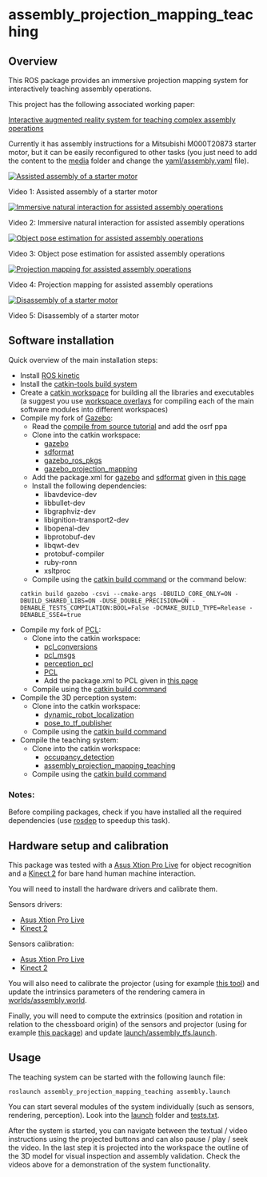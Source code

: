 # assembly_projection_mapping_teaching

## Overview

This ROS package provides an immersive projection mapping system for interactively teaching assembly operations.

This project has the following associated working paper:

[Interactive augmented reality system for teaching complex assembly operations](https://github.com/carlosmccosta/assembly_projection_mapping_teaching_article/releases)


Currently it has assembly instructions for a Mitsubishi M000T20873 starter motor, but it can be easily reconfigured to other tasks (you just need to add the content to the [media](media) folder and change the [yaml/assembly.yaml](yaml/assembly.yaml) file).


[![Assisted assembly of a starter motor](http://img.youtube.com/vi/KWiw9Gbkx2I/maxresdefault.jpg)](http://www.youtube.com/watch?v=KWiw9Gbkx2I)

Video 1: Assisted assembly of a starter motor


[![Immersive natural interaction for assisted assembly operations](http://img.youtube.com/vi/pYHGaGZzmJw/maxresdefault.jpg)](http://www.youtube.com/watch?v=pYHGaGZzmJw)

Video 2: Immersive natural interaction for assisted assembly operations


[![Object pose estimation for assisted assembly operations](http://img.youtube.com/vi/557vglPW6Ko/maxresdefault.jpg)](http://www.youtube.com/watch?v=557vglPW6Ko)

Video 3: Object pose estimation for assisted assembly operations


[![Projection mapping for assisted assembly operations](http://img.youtube.com/vi/vfYDPL8DXGY/maxresdefault.jpg)](http://www.youtube.com/watch?v=vfYDPL8DXGY)

Video 4: Projection mapping for assisted assembly operations


[![Disassembly of a starter motor](http://img.youtube.com/vi/USEo3qots5g/maxresdefault.jpg)](http://www.youtube.com/watch?v=USEo3qots5g)

Video 5: Disassembly of a starter motor



## Software installation

Quick overview of the main installation steps:

* Install [ROS kinetic](http://wiki.ros.org/kinetic/Installation/Ubuntu)
* Install the [catkin-tools build system](http://catkin-tools.readthedocs.io/en/latest/installing.html)
* Create a [catkin workspace](http://catkin-tools.readthedocs.io/en/latest/quick_start.html) for building all the libraries and executables (a suggest you use [workspace overlays](http://catkin-tools.readthedocs.io/en/latest/mechanics.html#workspace-chaining-extending) for compiling each of the main software modules into different workspaces)
* Compile my fork of [Gazebo](http://gazebosim.org/):
  * Read the [compile from source tutorial](http://gazebosim.org/tutorials?tut=install_from_source) and add the osrf ppa
  * Clone into the catkin workspace:
    * [gazebo](https://bitbucket.org/carlosmccosta/gazebo/branch/camera_intrinsics)
    * [sdformat](https://bitbucket.org/carlosmccosta/sdformat/branch/camera_intrinsics)
    * [gazebo_ros_pkgs](https://github.com/carlosmccosta/gazebo_ros_pkgs)
    * [gazebo_projection_mapping](https://github.com/inesc-tec-robotics/gazebo_projection_mapping)
  * Add the package.xml for [gazebo](https://bitbucket.org/scpeters/unix-stuff/raw/master/package_xml/package_gazebo.xml) and [sdformat](https://bitbucket.org/scpeters/unix-stuff/raw/master/package_xml/package_sdformat.xml) given in [this page](http://gazebosim.org/tutorials?tut=install_from_source)
  * Install the following dependencies:
    * libavdevice-dev
    * libbullet-dev
    * libgraphviz-dev
    * libignition-transport2-dev
    * libopenal-dev
    * libprotobuf-dev
    * libqwt-dev
    * protobuf-compiler
    * ruby-ronn
    * xsltproc
  * Compile using the [catkin build command](http://catkin-tools.readthedocs.io/en/latest/verbs/catkin_build.html) or the command below:
  ```
  catkin build gazebo -csvi --cmake-args -DBUILD_CORE_ONLY=ON -DBUILD_SHARED_LIBS=ON -DUSE_DOUBLE_PRECISION=ON -DENABLE_TESTS_COMPILATION:BOOL=False -DCMAKE_BUILD_TYPE=Release -DENABLE_SSE4=true
  ```
* Compile my fork of [PCL](http://pointclouds.org/):
  * Clone into the catkin workspace:
    * [pcl_conversions](https://github.com/ros-perception/pcl_conversions)
    * [pcl_msgs](https://github.com/ros-perception/pcl_msgs)
    * [perception_pcl](https://github.com/ros-perception/perception_pcl)
    * [PCL](https://github.com/carlosmccosta/pcl)
    * Add the package.xml to PCL given in [this page](https://gist.github.com/carlosmccosta/1ec3e3bdce419441b0b17bf9bb707552)
  * Compile using the [catkin build command](http://catkin-tools.readthedocs.io/en/latest/verbs/catkin_build.html)
* Compile the 3D perception system:
  * Clone into the catkin workspace:
    * [dynamic_robot_localization](https://github.com/carlosmccosta/dynamic_robot_localization)
    * [pose_to_tf_publisher](https://github.com/carlosmccosta/pose_to_tf_publisher)
  * Compile using the [catkin build command](http://catkin-tools.readthedocs.io/en/latest/verbs/catkin_build.html)
* Compile the teaching system:
  * Clone into the catkin workspace:
    * [occupancy_detection](https://github.com/carlosmccosta/occupancy_detection)
    * [assembly_projection_mapping_teaching](https://github.com/carlosmccosta/assembly_projection_mapping_teaching)
  * Compile using the [catkin build command](http://catkin-tools.readthedocs.io/en/latest/verbs/catkin_build.html)

### Notes:

Before compiling packages, check if you have installed all the required dependencies (use [rosdep](http://wiki.ros.org/rosdep) to speedup this task).



## Hardware setup and calibration

This package was tested with a [Asus Xtion Pro Live](https://www.asus.com/3D-Sensor/Xtion_PRO_LIVE/) for object recognition and a [Kinect 2](http://www.xbox.com/en-US/xbox-one/accessories/kinect) for bare hand human machine interaction.

You will need to install the hardware drivers and calibrate them.

Sensors drivers:
* [Asus Xtion Pro Live](http://wiki.ros.org/openni2_launch)
* [Kinect 2](https://github.com/code-iai/iai_kinect2)

Sensors calibration:
* [Asus Xtion Pro Live](http://wiki.ros.org/openni_launch/Tutorials)
* [Kinect 2](https://github.com/code-iai/iai_kinect2/tree/master/kinect2_calibration)

You will also need to calibrate the projector (using for example [this tool](http://mesh.brown.edu/calibration/)) and update the intrinsics parameters of the rendering camera in [worlds/assembly.world](worlds/assembly.world).

Finally, you will need to compute the extrinsics (position and rotation in relation to the chessboard origin) of the sensors and projector (using for example [this package](https://github.com/bosch-ros-pkg/chessboards)) and update [launch/assembly_tfs.launch](launch/assembly_tfs.launch).



## Usage

The teaching system can be started with the following launch  file:

```
roslaunch assembly_projection_mapping_teaching assembly.launch
```

You can start several modules of the system individually (such as sensors, rendering, perception). Look into the [launch](launch) folder and [tests.txt](docs/tests.txt).

After the system is started, you can navigate between the textual / video instructions using the projected buttons and can also pause / play / seek the video. In the last step it is projected into the workspace the outline of the 3D model for visual inspection and assembly validation. Check the videos above for a demonstration of the system functionality.
